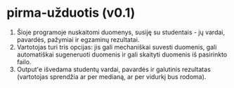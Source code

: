 # pirma-užduotis (v0.1)
1. Šioje programoje nuskaitomi duomenys, susiję su studentais - jų vardai, pavardės, pažymiai ir egzaminų rezultatai.
2. Vartotojas turi tris opcijas: jis gali mechaniškai suvesti duomenis, gali automatiškai sugeneruoti duomenis ir gali skaityti duomenis iš pasirinkto failo.
3. Output'e išvedama studentų vardai, pavardės ir galutinis rezultatas (vartotojas sprendžia ar per medianą, ar per vidurkį bus rodoma).
 
